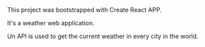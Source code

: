 This project was bootstrapped with Create React APP.

It's a weather web application.

Un API is used to get the current weather in every city in the world.
